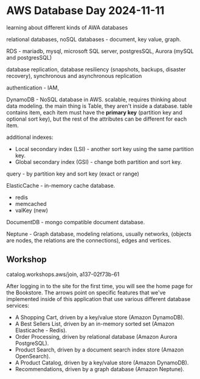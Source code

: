 <link rel="stylesheet" type="text/css" href="../markdown-style.css">

# AWS Database Day 2024-11-11

learning about different kinds of AWA databases

relational databases, noSQL databases - document, key value, graph.

RDS - mariadb, mysql, microsoft SQL server, postgresSQL, Aurora (mySQL and postgresSQL)

database replication, database resiliency (snapshots, backups, disaster recovery), synchronous and asynchronous replication

authentication - <cloud>IAM</cloud>,

<cloud>DynamoDB</cloud> - NoSQL database in AWS. scalable, requires thinking about data modeling. the main thing is Table, they aren't inside a database. table contains item, each item must have the **primary key** (partition key and optional sort key), but the rest of the attributes can be different for each item.

additional indexes: 
- Local secondary index (LSI) - another sort key using the same partition key. 
- Global secondary index (GSI) - change both partition and sort key.

query - by partition key and sort key (exact or range)

<cloud>ElasticCache</cloud> - in-memory cache database.
- redis
- memcached
- valKey (new)

<cloud>DocumentDB</cloud> - mongo compatible document database.

<cloud>Neptune</cloud> - Graph database, modeling relations, usually networks, (objects are nodes, the relations are the connections), edges and vertices.

## Workshop

catalog.workshops.aws/join, a137-02f73b-61

After logging in to the site for the first time, you will see the home page for the Bookstore. The arrows point on specific features that we've implemented inside of this application that use various different database services:

- A Shopping Cart, driven by a key/value store (Amazon DynamoDB).
- A Best Sellers List, driven by an in-memory sorted set (Amazon Elasticache - Redis).
- Order Processing, driven by relational database (Amazon Aurora PostgreSQL).
- Product Search, driven by a document search index store (Amazon OpenSearch).
- A Product Catalog, driven by a key/value store (Amazon DynamoDB).
- Recommendations, driven by a graph database (Amazon Neptune).
